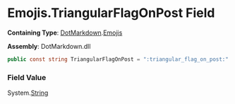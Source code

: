 # Emojis\.TriangularFlagOnPost Field

**Containing Type**: [DotMarkdown](../../README.md)\.[Emojis](../README.md)

**Assembly**: DotMarkdown\.dll

```csharp
public const string TriangularFlagOnPost = ":triangular_flag_on_post:"
```

### Field Value

System\.[String](https://docs.microsoft.com/en-us/dotnet/api/system.string)